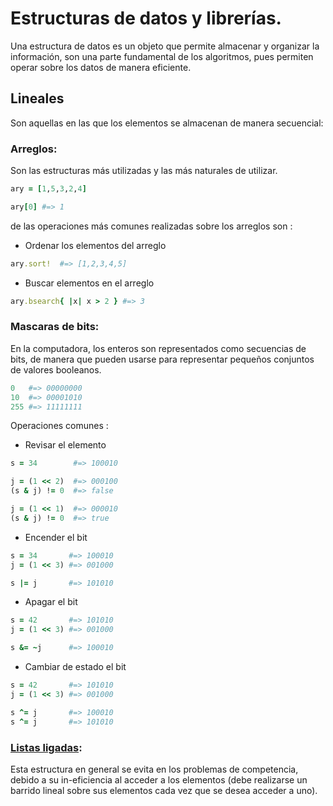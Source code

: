 # Estructuras de datos y librerías.

Una estructura de datos es un objeto que permite almacenar y organizar la
información, son una parte fundamental de los algoritmos, pues permiten
operar sobre los datos de manera eficiente.


## Lineales

Son aquellas en las que los elementos se almacenan de manera secuencial:

### Arreglos:

Son las estructuras más utilizadas y las más naturales de utilizar.

~~~ruby
ary = [1,5,3,2,4]

ary[0] #=> 1
~~~

de las operaciones más comunes realizadas sobre los arreglos son :

* Ordenar los elementos del arreglo

~~~ruby
ary.sort!  #=> [1,2,3,4,5]
~~~

* Buscar elementos en el arreglo

~~~ruby
ary.bsearch{ |x| x > 2 } #=> 3
~~~

### Mascaras de bits:

En la computadora, los enteros son representados como secuencias de bits, de
manera que pueden usarse para representar pequeños conjuntos de valores
booleanos.

~~~ruby
0   #=> 00000000
10  #=> 00001010
255 #=> 11111111
~~~

Operaciones comunes :

* Revisar el elemento

~~~ruby
s = 34        #=> 100010

j = (1 << 2)  #=> 000100
(s & j) != 0  #=> false

j = (1 << 1)  #=> 000010
(s & j) != 0  #=> true
~~~

* Encender el bit

~~~ruby
s = 34       #=> 100010
j = (1 << 3) #=> 001000

s |= j       #=> 101010
~~~

* Apagar el bit

~~~ruby
s = 42       #=> 101010
j = (1 << 3) #=> 001000

s &= ~j      #=> 100010
~~~

* Cambiar de estado el bit

~~~ruby
s = 42       #=> 101010
j = (1 << 3) #=> 001000

s ^= j       #=> 100010
s ^= j       #=> 101010
~~~

### [Listas ligadas]():

Esta estructura en general se evita en los problemas de competencia, debido a
su in-eficiencia al acceder a los elementos (debe realizarse un barrido lineal
sobre sus elementos cada vez que se desea acceder a uno).
